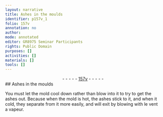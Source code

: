 ```yaml
---
layout: narrative
title: Ashes in the moulds
identifier: p157v_1
folio: 157v
annotation: no
author:
mode: annotated
editor: GR8975 Seminar Participants
rights: Public Domain
purposes: []
activities: []
materials: []
tools: []
---
```


 <div class="folio" align="center">- - - - - <a href="http://gallica.bnf.fr/ark:/12148/btv1b10500001g/f320.image" target="_blank">157v</a> - - - - - </div> 
## Ashes in the moulds

 
You must let the mold cool down rather than blow into it to try to get the ashes out. Because when the mold is hot, the ashes stick to it, and when it cold, they separate from it more easily, and will exit by blowing with le vent a vapeur.
 